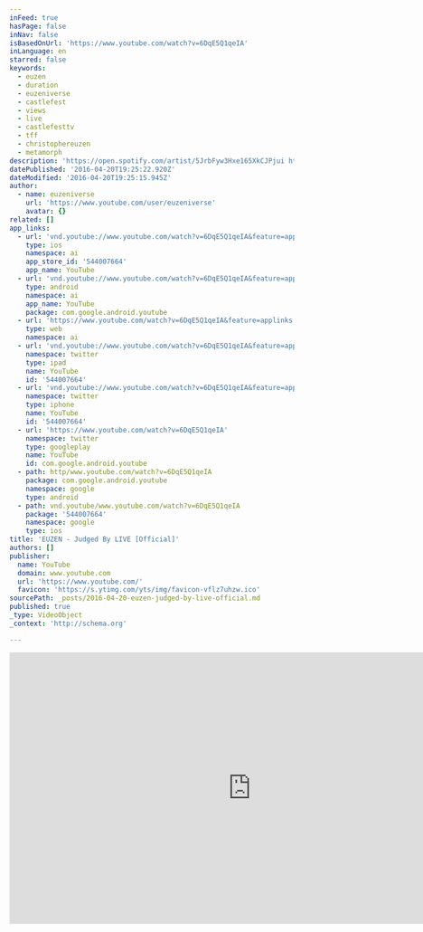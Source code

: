 ```yaml
---
inFeed: true
hasPage: false
inNav: false
isBasedOnUrl: 'https://www.youtube.com/watch?v=6DqE5Q1qeIA'
inLanguage: en
starred: false
keywords:
  - euzen
  - duration
  - euzeniverse
  - castlefest
  - views
  - live
  - castlefesttv
  - tff
  - christophereuzen
  - metamorph
description: 'https://open.spotify.com/artist/5JrbFyw3Hxe165XkCJPjui https://www.facebook.com/euzeniverse http://euzen.dk Judged By LIVE in Europe. The audio is recorded at Rudolstadt TFF, DE The video is captured at: Colours of Ostrava, CZ Castlefest, NL WGT, DE Colos-Saal, DE This video is part of the extra material of the new EUZEN LIVE DVD. A big thank you to all who filmed the shows.'
datePublished: '2016-04-20T19:25:22.920Z'
dateModified: '2016-04-20T19:25:15.945Z'
author:
  - name: euzeniverse
    url: 'https://www.youtube.com/user/euzeniverse'
    avatar: {}
related: []
app_links:
  - url: 'vnd.youtube://www.youtube.com/watch?v=6DqE5Q1qeIA&feature=applinks'
    type: ios
    namespace: ai
    app_store_id: '544007664'
    app_name: YouTube
  - url: 'vnd.youtube://www.youtube.com/watch?v=6DqE5Q1qeIA&feature=applinks'
    type: android
    namespace: ai
    app_name: YouTube
    package: com.google.android.youtube
  - url: 'https://www.youtube.com/watch?v=6DqE5Q1qeIA&feature=applinks'
    type: web
    namespace: ai
  - url: 'vnd.youtube://www.youtube.com/watch?v=6DqE5Q1qeIA&feature=applinks'
    namespace: twitter
    type: ipad
    name: YouTube
    id: '544007664'
  - url: 'vnd.youtube://www.youtube.com/watch?v=6DqE5Q1qeIA&feature=applinks'
    namespace: twitter
    type: iphone
    name: YouTube
    id: '544007664'
  - url: 'https://www.youtube.com/watch?v=6DqE5Q1qeIA'
    namespace: twitter
    type: googleplay
    name: YouTube
    id: com.google.android.youtube
  - path: http/www.youtube.com/watch?v=6DqE5Q1qeIA
    package: com.google.android.youtube
    namespace: google
    type: android
  - path: vnd.youtube/www.youtube.com/watch?v=6DqE5Q1qeIA
    package: '544007664'
    namespace: google
    type: ios
title: 'EUZEN - Judged By LIVE [Official]'
authors: []
publisher:
  name: YouTube
  domain: www.youtube.com
  url: 'https://www.youtube.com/'
  favicon: 'https://s.ytimg.com/yts/img/favicon-vflz7uhzw.ico'
sourcePath: _posts/2016-04-20-euzen-judged-by-live-official.md
published: true
_type: VideoObject
_context: 'http://schema.org'

---
```

<iframe src="https://cdn.embedly.com/widgets/media.html?src=https%3A%2F%2Fwww.youtube.com%2Fembed%2F6DqE5Q1qeIA%3Ffeature%3Doembed&amp;url=https%3A%2F%2Fwww.youtube.com%2Fwatch%3Fv%3D6DqE5Q1qeIA&amp;image=https%3A%2F%2Fi.ytimg.com%2Fvi%2F6DqE5Q1qeIA%2Fhqdefault.jpg&amp;key=b7d04c9b404c499eba89ee7072e1c4f7&amp;type=text%2Fhtml&amp;schema=youtube" width="854" height="480" scrolling="no" frameborder="0" allowfullscreen="allowfullscreen" style=""></iframe>